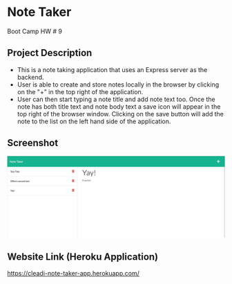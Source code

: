 # Note Taker
Boot Camp HW # 9

## Project Description
- This is a note taking application that uses an Express server as the backend.
- User is able to create and store notes locally in the browser by clicking on the "+" in the top right of the application.
- User can then start typing a note title and add note text too. Once the note has both title text and note body text a save icon will appear in the top right of the browser window. Clicking on the save button will add the note to the list on the left hand side of the application.

## Screenshot
![note-taker-screenshot](public/assets/images/note-taker-screenshot.jpg)

## Website Link (Heroku Application)
https://cleadi-note-taker-app.herokuapp.com/
